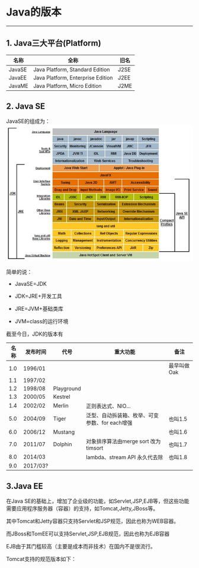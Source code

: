 # Java的版本
***
## 1. Java三大平台(Platform)
|名称|全称|旧名|
|------|---|---|
|JavaSE|Java Platform, Standard Edition|J2SE|
|JavaEE|Java Platform, Enterprise Edition|J2EE|
|JavaME|Java Platform, Micro Edition|J2ME|

## 2. Java SE
JavaSE的组成为：
![](/chapter_01/1.jpg)

简单的说：

* JavaSE=JDK

* JDK=JRE+开发工具

* JRE=JVM+基础类库

* JVM=class的运行环境

截至今日，JDK的版本有

|名称|发布时间|代号|重大功能|备注|
|---|---|---|---|---|
|1.0|1996/01|   |   |最早叫做Oak|
|1.1|1997/02|   |   |   |
|1.2|1998/08|Playground|   |   |
|1.3|2000/05|Kestrel|   |   |
|1.4|2002/02|Merlin|正则表达式、NIO...|   |
|5.0|2004/09|Tiger|泛型、自动拆装箱、枚举、可变参数、for each增强|也叫1.5|
|6.0|2006/12|Mustang|   |也叫1.6|
|7.0|2011/07|Dolphin|对象排序算法由merge sort 改为timsort|也叫1.7|
|8.0|2014/03|   |lambda、stream API 永久代去除|也叫1.8|
|9.0|2017/03?   |   |   |   |

## 3.Java EE
在Java SE的基础上，增加了企业级的功能，如Servlet,JSP,EJB等，但这些功能需要应用程序服务器（容器）的支持，如Tomcat,Jetty,JBoss等。

其中Tomcat和Jetty容器只支持Servlet和JSP规范，因此也称为WEB容器。

而JBoss和TomEE可以支持Servlet,JSP,EJB规范，因此也称为EJB容器

EJB由于其门槛较高（主要是成本而非技术）在国内不是很流行。

Tomcat支持的规范版本如下：

